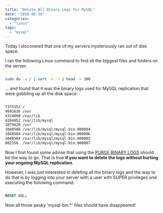 ```yaml
---
title: "Delete All Binary Logs for MySQL"
date: "2016-08-19"
categories: 
  - "linux"
tags: 
  - "mysql"
---
```


Today I discovered that one of my servers mysteriously ran out of disk space.

I ran the following Linux command to find all the biggest files and folders on the server:

```bash

sudo du -a / | sort -n -r | head -n 100
```

... and found that it was the binary logs used for MySQL replication that were gobbling up all the disk space:

```bash

7375152	/
4691636	/var
4324880	/var/lib
4284952	/var/lib/mysql
1079420	/usr
1048588	/var/lib/mysql/mysql-bin.000004
1048584	/var/lib/mysql/mysql-bin.000006
1048584	/var/lib/mysql/mysql-bin.000003
802356	/var/lib/mysql/mysql-bin.000007
```

Now I first found some advise that using the [PURGE BINARY LOGS](https://dev.mysql.com/doc/refman/5.7/en/purge-binary-logs.html) should be the way to go. That is true **if you want to delete the logs without hurting your ongoing MySQL replication**.

However, I was just interested in deleting all the binary logs and the way to do that is by logging into your server with a user with SUPER privileges and executing the following command:

```sql

RESET SQL;
```

Now all those pesky 'mysql-bin.\*' files should have disappeared!
